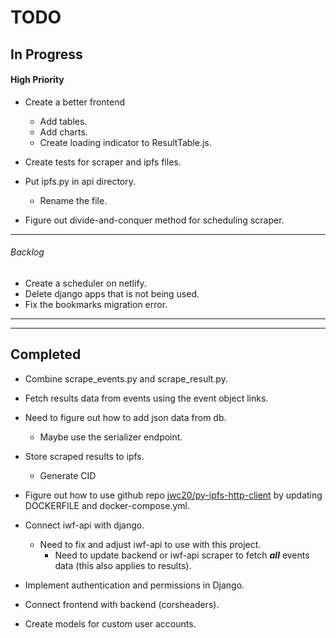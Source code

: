 # TODO

## In Progress

#### High Priority

- Create a better frontend
  - Add tables.
  - Add charts.
  - Create loading indicator to ResultTable.js.

- Create tests for scraper and ipfs files.

- Put ipfs.py in api directory.
  - Rename the file.

- Figure out divide-and-conquer method for scheduling scraper.

---

###### Backlog

- Create a scheduler on netlify.
- Delete django apps that is not being used.
- Fix the bookmarks migration error.

---

---

## Completed

- Combine scrape_events.py and scrape_result.py.
- Fetch results data from events using the event object links.

- Need to figure out how to add json data from db.

  - Maybe use the serializer endpoint.

- Store scraped results to ipfs.

  - Generate CID

- Figure out how to use github repo [jwc20/py-ipfs-http-client](https://github.com/jwc20/py-ipfs-http-client) by updating DOCKERFILE and docker-compose.yml.

- Connect iwf-api with django.

  - Need to fix and adjust iwf-api to use with this project.
    - Need to update backend or iwf-api scraper to fetch **_all_** events data (this also applies to results).

- Implement authentication and permissions in Django.

- Connect frontend with backend (corsheaders).

- Create models for custom user accounts.
